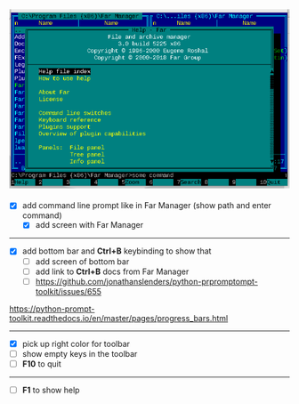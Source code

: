 ![Far Manager Help](screens/help.png)
---
* [x] add command line prompt like in Far Manager (show path and enter command)
  * [x] add screen with Far Manager
---
* [x] add bottom bar and **Ctrl+B** keybinding to show that
  * [ ] add screen of bottom bar
  * [ ] add link to **Ctrl+B** docs from Far Manager
  * [ ] https://github.com/jonathanslenders/python-prpromptompt-toolkit/issues/655

https://python-prompt-toolkit.readthedocs.io/en/master/pages/progress_bars.html

---
* [x] pick up right color for toolbar
* [ ] show empty keys in the toolbar
* [ ] **F10** to quit
---
* [ ] **F1** to show help
